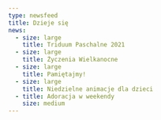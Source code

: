 ```yaml
---
type: newsfeed
title: Dzieje się
news:
  - size: large
    title: Triduum Paschalne 2021
  - size: large
    title: Życzenia Wielkanocne
  - size: large
    title: Pamiętajmy!
  - size: large
    title: Niedzielne animacje dla dzieci
  - title: Adoracja w weekendy
    size: medium
---
```

